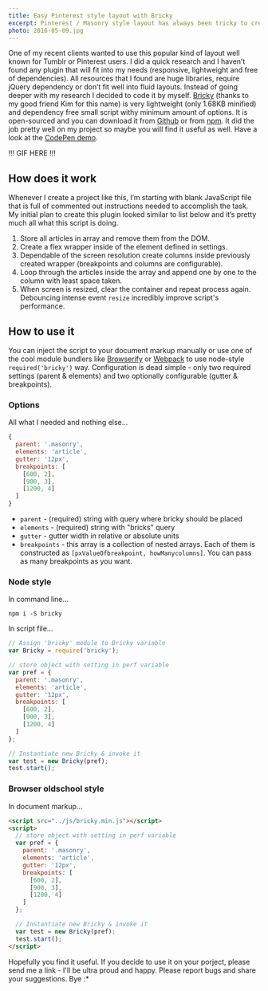 ```yaml
---
title: Easy Pinterest style layout with Bricky
excerpt: Pinterest / Masonry style layout has always been tricky to create. Thats why I created a very lightweight and free of dependencies Bricky.
photo: 2016-05-09.jpg
---
```


One of my recent clients wanted to use this popular kind of layout well known for Tumblr or Pinterest users. I did a quick research and I haven’t found any plugin that will fit into my needs (responsive, lightweight and free of dependencies). All resources that I found are huge libraries, require jQuery dependency or don’t fit well into fluid layouts. Instead of going deeper with my research I decided to code it by myself. [Bricky](https://github.com/pawelgrzybek/bricky) (thanks to my good friend Kim for this name) is very lightweight (only 1.68KB minified) and dependency free small script withy minimum amount of options. It is open-sourced and you can download it from [Github](https://github.com/pawelgrzybek/bricky) or from [npm](https://www.npmjs.com/package/bricky). It did the job pretty well on my project so maybe you will find it useful as well. Have a look at the [CodePen demo](https://codepen.io/pawelgrzybek/pen/vGbzpW).

!!! GIF HERE !!!

## How does it work

Whenever I create a project like this, I’m starting with blank JavaScript file that is full of commented out instructions needed to accomplish the task. My initial plan to create this plugin looked similar to list below and it’s pretty much all what this script is doing.

1. Store all articles in array and remove them from the DOM.
2. Create a flex wrapper inside of the element defined in settings.
3. Dependable of the screen resolution create columns inside previously created wrapper (breakpoints and columns are configurable).
4. Loop through the articles inside the array and append one by one to the column with least space taken.
5. When screen is resized, clear the container and repeat process again. Debouncing intense event `resize` incredibly improve script's performance.

## How to use it

You can inject the script to your document markup manually or use one of the cool module bundlers like [Browserify](http://browserify.org/) or [Webpack](https://webpack.github.io/) to use node-style `required('bricky')` way. Configuration is dead simple - only two required settings (parent & elements) and two optionally configurable (gutter & breakpoints).

### Options

All what I needed and nothing else...

```js
{
  parent: '.masonry',
  elements: 'article',
  gutter: '12px',
  breakpoints: [
    [600, 2],
    [900, 3],
    [1200, 4]
  ]
}
```

- `parent` - (required) string with query where bricky should be placed
- `elements` - (required) string with "bricks" query
- `gutter` - gutter width in relative or absolute units
- `breakpoints` - this array is a collection of nested arrays. Each of them is constructed as `[pxValueOfbreakpoint, howManycolumns]`. You can pass as many breakpoints as you want.

### Node style

In command line...

```
npm i -S bricky
```

In script file...

```js
// Assign 'bricky' module to Bricky variable
var Bricky = require('bricky');

// store object with setting in perf variable
var pref = {
  parent: '.masonry',
  elements: 'article',
  gutter: '12px',
  breakpoints: [
    [600, 2],
    [900, 3],
    [1200, 4]
  ]
};

// Instantiate new Bricky & invoke it
var test = new Bricky(pref);
test.start();
```

### Browser oldschool style

In document markup...

```html
<script src="../js/bricky.min.js"></script>
<script>
  // store object with setting in perf variable
  var pref = {
    parent: '.masonry',
    elements: 'article',
    gutter: '12px',
    breakpoints: [
      [600, 2],
      [900, 3],
      [1200, 4]
    ]
  };

  // Instantiate new Bricky & invoke it
  var test = new Bricky(pref);
  test.start();
</script>
```

Hopefully you find it useful. If you decide to use it on your porject, please send me a link - I'll be ultra proud and happy. Please report bugs and share your suggestions. Bye :*
